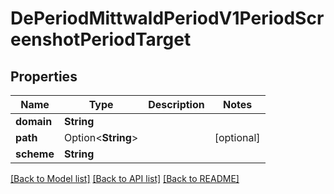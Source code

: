 # DePeriodMittwaldPeriodV1PeriodScreenshotPeriodTarget

## Properties

Name | Type | Description | Notes
------------ | ------------- | ------------- | -------------
**domain** | **String** |  | 
**path** | Option<**String**> |  | [optional]
**scheme** | **String** |  | 

[[Back to Model list]](../README.md#documentation-for-models) [[Back to API list]](../README.md#documentation-for-api-endpoints) [[Back to README]](../README.md)


